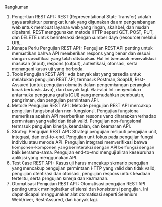 Rangkuman

1. Pengertian REST API : REST (Representational State Transfer) adalah gaya arsitektur perangkat lunak yang digunakan dalam pengembangan web untuk membuat layanan web yang ringan, skalabel, dan mudah dipahami. REST menggunakan metode HTTP seperti GET, POST, PUT, dan DELETE untuk berinteraksi dengan sumber daya (resource) melalui URL.
2. Kenapa Perlu Pengujian REST API : Pengujian REST API penting untuk memastikan bahwa API memberikan respons yang benar dan sesuai dengan spesifikasi yang telah ditetapkan. Hal ini termasuk memvalidasi masukan (input), respons (output), autentikasi, otorisasi, serta menangani kasus uji yang berbeda.
3. Tools Pengujian REST API : Ada banyak alat yang tersedia untuk melakukan pengujian REST API, termasuk Postman, SoapUI, Rest-Assured (untuk pengujian otomatis dalam pengembangan perangkat lunak berbasis Java), dan banyak lagi. Alat-alat ini menyediakan antarmuka pengguna grafis (GUI) yang memudahkan pembuatan, pengiriman, dan pengujian permintaan API.
4. Metode Pengujian REST API : Metode pengujian REST API mencakup pengujian fungsional dan non-fungsional. Pengujian fungsional memeriksa apakah API memberikan respons yang diharapkan terhadap permintaan yang valid dan tidak valid. Pengujian non-fungsional termasuk pengujian kinerja, keandalan, dan keamanan API.
5. Strategi Pengujian REST API : Strategi pengujian meliputi pengujian unit, integrasi, dan end-to-end. Pengujian unit fokus pada pengujian fungsi individu atau metode API. Pengujian integrasi memverifikasi bahwa komponen-komponen yang berinteraksi dengan API berfungsi dengan baik bersama-sama. Pengujian end-to-end menguji aliran keseluruhan aplikasi yang menggunakan API.
6. Test Case REST API : Kasus uji harus mencakup skenario pengujian yang mencakup pengujian permintaan HTTP yang valid dan tidak valid, pengujian otentikasi dan otorisasi, pengujian respons untuk keadaan tertentu, serta pengujian kinerja dan keamanan.
7. Otomatisasi Pengujian REST API : Otomatisasi pengujian REST API penting untuk meningkatkan efisiensi dan konsistensi pengujian. Ini dapat dicapai menggunakan alat otomatisasi seperti Selenium WebDriver, Rest-Assured, dan banyak lagi.
